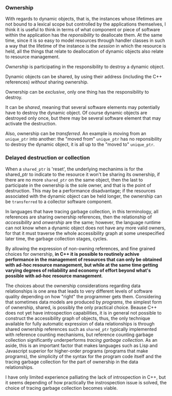 ### Ownership

With regards to dynamic objects, that is, the instances whose lifetimes are not
bound to a lexical scope but controlled by the applications themselves, I think
it is useful to think in terms of what component or piece of software within the
application has the *reponsibility* to deallocate them.  At the same time, since
it is so easy to model resources through handler classes in such a way that the
lifetime of the instance is the *session* in which the resource is held, all the
things that relate to deallocation of dynamic objects also relate to resource
management.

*Ownership* is participating in the responsibility to destroy a dynamic object.

Dynamic objects can be shared, by using their address (including the C++
references) *without* sharing ownership.

Ownership can be *exclusive*, only one thing has the responsibility to destroy.

It can be *shared*, meaning that several software elements may potentially
have to destroy the dynamic object.  Of course dynamic objects are destroyed
only once, but there may be several software element that may activate the
destruction.

Also, ownership can be *transferred*.  An example is moving from an `unique_ptr`
into another: the "moved from" `unique_ptr` has no reponsibility to destroy the
dynamic object, it is all up to the "moved to" `unique_ptr`.

### Delayed destruction or collection

When a `shared_ptr` is 'reset', the underlying mechanims is for the shared_ptr
to indicate to the resource it won't be sharing its ownership, if there are no
more `shared_ptr` on the same object, then the last to participate in the
ownership is the sole owner, and that is the point of destruction.  This may be
a performance disadvantage; if the resources associated with the dynamic object
can be held longer, the ownership can be `transferred` to a collector software
component.

In languages that have tracing garbage collection, in this terminology, all
references are sharing ownership references, then the relationship of
*accessibility* and *onwership* are the same; however, the language runtime
can not know when a dynamic object does not have any more valid owners, for that
it must traverse the whole accessibility graph at some unespecified later time,
the garbage collection stages, cycles.

By allowing the expression of non-owning references, and fine grained choices
for ownership, **in C++ it is possible to routinely achive performance in the
management of resources that can only be obtained with ad-hoc resource
management, but while at the same time getting varying degrees of reliability
and economy of effort beyond what's possible with ad-hoc resource management**.

The choices about the ownership considerations regarding data relationships is
one area that leads to very different levels of software quality depending on
how "right" the programmer gets them.  Considering that sometimes data models
are produced by *programs*, the simplest form of ownership, shared, is possibly
the only practical choice.  Beause C++ does not yet have introspection
capabilities, it is in general not possible to construct the accessibility graph
of objects, thus, the only technique available for fully automatic expression
of data relationships is through shared ownership references such as
`shared_ptr` typically implemented with reference counting mechanisms, but
reference counting garbage collection significantly underperforms *tracing
garbage collection*.  As an aside, this is an important factor that makes
languages such as Lisp and Javascript superior for higher-order programs
(programs that make programs), the simplicity of the syntax for the program
code itself and the tracing garbage collection for the part of ownership in the
data relationships.

I have only limited experience palliating the lack of introspection in C++, but
it seems depending of how practically the instrospection issue is solved, the
choice of tracing garbage collection becomes viable.
